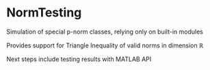 # NormTesting
Simulation of special p-norm classes, relying only on built-in modules

Provides support for Triangle Inequality of valid norms in dimension ℝ

Next steps include testing results with MATLAB API 
